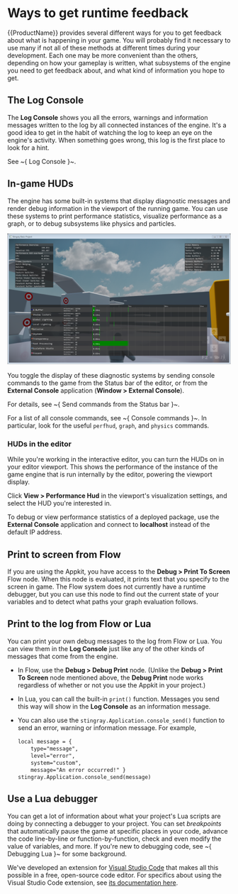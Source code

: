 # Ways to get runtime feedback

{{ProductName}} provides several different ways for you to get feedback about what is happening in your game. You will probably find it necessary to use many if not all of these methods at different times during your development. Each one may be more convenient than the others, depending on how your gameplay is written, what subsystems of the engine you need to get feedback about, and what kind of information you hope to get.

## The **Log Console**

The **Log Console** shows you all the errors, warnings and information messages written to the log by all connected instances of the engine. It's a good idea to get in the habit of watching the log to keep an eye on the engine's activity. When something goes wrong, this log is the first place to look for a hint.

See ~{ Log Console }~.

## In-game HUDs

The engine has some built-in systems that display diagnostic messages and render debug information in the viewport of the running game. You can use these systems to print performance statistics, visualize performance as a graph, or to debug subsystems like physics and particles.

![In-game HUD for art statistics](../images/perfhud_artist.png)

You toggle the display of these diagnostic systems by sending console commands to the game from the Status bar of the editor, or from the **External Console** application (**Window > External Console**).

For details, see ~{ Send commands from the Status bar }~.

For a list of all console commands, see ~{ Console commands }~. In particular, look for the useful `perfhud`, `graph`, and `physics` commands.

### HUDs in the editor

While you're working in the interactive editor, you can turn the HUDs on in your editor viewport. This shows the performance of the instance of the game engine that is run internally by the editor, powering the viewport display.

Click **View > Performance Hud** in the viewport's visualization settings, and select the HUD you're interested in.

To debug or view performance statistics of a deployed package, use the **External Console** application and connect to **localhost** instead of the default IP address.

## Print to screen from Flow

If you are using the Appkit, you have access to the **Debug > Print To Screen** Flow node. When this node is evaluated, it prints text that you specify to the screen in game. The Flow system does not currently have a runtime debugger, but you can use this node to find out the current state of your variables and to detect what paths your graph evaluation follows.

## Print to the log from Flow or Lua

You can print your own debug messages to the log from Flow or Lua. You can view them in the **Log Console** just like any of the other kinds of messages that come from the engine.

-	In Flow, use the **Debug > Debug Print** node. (Unlike the **Debug > Print To Screen** node mentioned above, the **Debug Print** node works regardless of whether or not you use the Appkit in your project.)

-	In Lua, you can call the built-in `print()` function. Messages you send this way will show in the **Log Console** as an information message.

-	You can also use the `stingray.Application.console_send()` function to send an error, warning or information message. For example,

	~~~{lua}
	local message = {
		type="message",
		level="error",
		system="custom",
		message="An error occurred!" }
	stingray.Application.console_send(message)
	~~~

## Use a Lua debugger

You can get a lot of information about what your project's Lua scripts are doing by connecting a debugger to your project. You can set *breakpoints* that automatically pause the game at specific places in your code, advance the code line-by-line or function-by-function, check and even modify the value of variables, and more. If you're new to debugging code, see ~{ Debugging Lua }~ for some background.

We've developed an extension for [Visual Studio Code](https://code.visualstudio.com/) that makes all this possible in a free, open-source code editor. For specifics about using the Visual Studio Code extension, see [its documentation here](https://marketplace.visualstudio.com/items?itemName=jschmidt42.stingray-debug).
